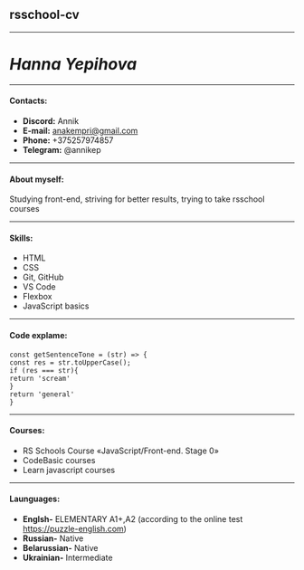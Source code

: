 ## rsschool-cv
-------------------------------
# ***Hanna Yepihova***

***********************************

#### **Contacts:**
* **Discord:** Annik
* **E-mail:** anakempri@gmail.com
* **Phone:** +375257974857
* **Telegram:** @annikep

--------------------------------------

#### **About myself:**
Studying front-end, striving for better results, trying to take rsschool courses

------------------------------------

#### **Skills:**
* HTML
* CSS
* Git, GitHub
* VS Code
* Flexbox
* JavaScript basics 

---------------------------------------------

#### **Code explame:**

```
const getSentenceTone = (str) => {
const res = str.toUpperCase();
if (res === str){
return 'scream'
}
return 'general'
}

```

-------------------------------------

#### **Courses:**
* RS Schools Course «JavaScript/Front-end. Stage 0»
* CodeBasic courses
* Learn javascript courses

----------------------------------------

#### **Launguages:**
* **Englsh-** ELEMENTARY A1+,A2 (according to the online test https://puzzle-english.com)
* **Russian-** Native
* **Belarussian-** Native
* **Ukrainian-** Intermediate